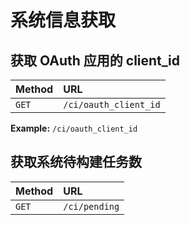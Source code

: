 # 系统信息获取

## 获取 OAuth 应用的 client_id

| Method | URL                     |
| :----- | :-----------------------|
| `GET`    | `/ci/oauth_client_id` |

**Example:** `/ci/oauth_client_id`

## 获取系统待构建任务数

| Method | URL                     |
| :----- | :-----------------------|
| `GET`    | `/ci/pending` |

